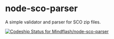 node-sco-parser
====================
A simple validator and parser for SCO zip files.

[ ![Codeship Status for Mindflash/node-sco-parser](https://www.codeship.io/projects/fb25b120-71b4-0131-0462-52ccdc259eef/status?branch=master)](https://www.codeship.io/projects/13589)